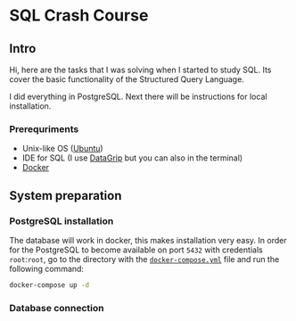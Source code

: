 # SQL Crash Course

## Intro

Hi, here are the tasks that I was solving when I started to study SQL. Its cover the basic functionality of the  Structured Query Language. 

I did everything in PostgreSQL. Next there will be instructions for local installation.

### Prerequriments

-  Unix-like OS ([Ubuntu](https://ubuntu.com/))
- IDE for SQL (I use [DataGrip](https://www.jetbrains.com/datagrip/) but you can also in the terminal)
- [Docker](https://www.docker.com/)

## System preparation

### PostgreSQL installation

The database will work in docker, this makes installation very easy. In order for the PostgreSQL to become available on port `5432` with credentials `root`:`root`, go to the directory with the [`docker-compose.yml`](docker-compose.yml) file and run the following command:

``` bash
docker-compose up -d
```

  ### Database connection



